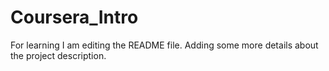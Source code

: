 # Coursera_Intro
For learning
I am editing the README file. Adding some more details about the project description.

